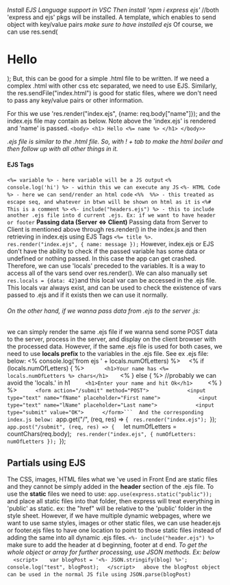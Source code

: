 *Install EJS Language support in VSC*
*Then install 'npm i express ejs'* //both 'express and ejs' pkgs will be installed.
A template, which enables to send object with key/value pairs
*make sure to have installed ejs*
Of course, we can use res.send(<h1>Hello</h1>); But, this can be good for a simple .html file to be written. If we need a complex .html with other css etc separated, we need to use EJS. Similarly, the res.sendFile("index.html") is good for static files, where we don't need to pass any key/value pairs or other information.

For this we use 'res.render("index.ejs", {name: req.body["name"]}); and the index.ejs file may contain as below. Note above the 'index.ejs' is rendered and 'name' is passed.
`<body> <h1> Hello <%= name %> </h1> </body>>`

*.ejs file is similar to the .html file. So, with ! + tab to make the html boiler and then follow up with all other things in it.*

#### EJS Tags
`<%= variable %> - here variable will be a JS output`
`<% console.log('hi') %> - within this we can execute any JS`
`<%- HTML Code %> - here we can send/render an html code`
`<%%  %%> - this treated as escape seq, and whatever in btwn will be shown on html as it is`
`<%# This is a comment %>`
`<%- include("headers.ejs") %> - this to include another .ejs file into d current .ejs. Ex: if we want to have header or footer`
__Passing data (Server <=> Client)__
Passing data from Server to Client is mentioned above through res.render() in the index.js and then retrieving in index.ejs using EJS Tags `<%= title %>`. 
`res.render("index.ejs", { name: message });`
However, index.ejs or EJS don't have the ability to check if the passed variable has some data or undefined or nothing passed. In this case the app can get crashed. Therefore, we can use 'locals' preceded to the variables. It is a way to access all of the vars send over res.render(). We can also manually set `res.locals = {data: 42}`and this local var can be accessed in the .ejs file. This locals var always exist, and can be used to check the existence of vars passed to .ejs and if it exists then we can use it normally.

###### On the other hand, if we wanna pass data from .ejs to the server .js:
we can simply render the same .ejs file if we wanna send some POST data to the server, process in the server, and display on the client browser with the processed data. However, if the same .ejs file is used for both cases, we need to use __locals prefix__ to the variables in the .ejs file. See ex .ejs file: below:
<% console.log('from ejs ' + locals.numOfLetters) %>
    <% if (locals.numOfLetters) { %>
`      <h1>Your name has <%= locals.numOfLetters %> chars</h1>`
      <% } else { %> //probably we can avoid the 'locals.' in h1
        `<h1>Enter your name and hit Ok</h1>`
        <% } %>
          `<form action="/submit" method="POST">`
`            <input type="text" name="fName" placeholder="First name">`
`            <input type="text" name="lName" placeholder="Last name">`
`            <input type="submit" value="OK">`
          `</form>```
 And the corresponding index.js below:
`app.get("/", (req, res) => {
  `res.render("index.ejs");
`});
`app.post("/submit", (req, res) => {
  `let numOfLetters = countChars(req.body);
  `res.render("index.ejs", { numOfLetters: numOfLetters });
`});
## Partials using EJS
The CSS, images, HTML files what we 've used in Front End are static files and they cannot be simply added in the __header__ section of the .ejs file. To use the __static__ files we need to use:
`app.use(express.static("public"));` and place all static files into that folder, then express will treat everything in 'public' as static. ex: the "href" will be relative to the 'public' folder in the style sheet. 
However, if we have multiple dynamic webpages, where we want to use same styles, images or other static files, we can use header.ejs or footer.ejs files to have one location to point to those static files instead of adding the same into all dynamic .ejs files. 
`<%- include("header.ejs") %>` make sure to add the header at d beginning, footer at d end.
*To get the whole object or array for further processing, use JSON methods. Ex: below*
`  <script>`
      `var blogPost = '<%- JSON.stringify(blog) %>';`
      `console.log("test", blogPost);`
    `</script>`
    `above the blogPost object can be used in the normal JS file using JSON.parse(blogPost)`
    